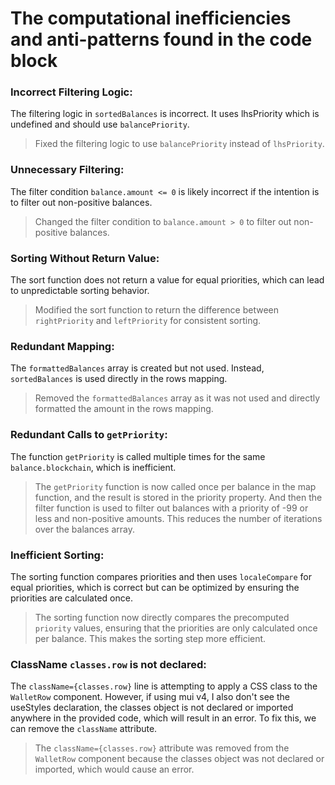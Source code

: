 # The computational inefficiencies and anti-patterns found in the code block

### Incorrect Filtering Logic:

The filtering logic in `sortedBalances` is incorrect. It uses lhsPriority which is undefined and should use `balancePriority`.
>Fixed the filtering logic to use `balancePriority` instead of `lhsPriority`.

### Unnecessary Filtering:
The filter condition `balance.amount <= 0` is likely incorrect if the intention is to filter out non-positive balances.
>Changed the filter condition to `balance.amount > 0` to filter out non-positive balances.

### Sorting Without Return Value:
The sort function does not return a value for equal priorities, which can lead to unpredictable sorting behavior.
>Modified the sort function to return the difference between `rightPriority` and `leftPriority` for consistent sorting.

### Redundant Mapping:
The `formattedBalances` array is created but not used. Instead, `sortedBalances` is used directly in the rows mapping.
>Removed the `formattedBalances` array as it was not used and directly formatted the amount in the rows mapping.

### Redundant Calls to `getPriority`:
The function `getPriority` is called multiple times for the same `balance.blockchain`, which is inefficient.
>The `getPriority` function is now called once per balance in the map function, and the result is stored in the priority property. And then the filter function is used to filter out balances with a priority of -99 or less and non-positive amounts. This reduces the number of iterations over the balances array.

### Inefficient Sorting:
The sorting function compares priorities and then uses `localeCompare` for equal priorities, which is correct but can be optimized by ensuring the priorities are calculated once.
>The sorting function now directly compares the precomputed `priority` values, ensuring that the priorities are only calculated once per balance. This makes the sorting step more efficient.

### ClassName `classes.row` is not declared:
The `className={classes.row}` line is attempting to apply a CSS class to the `WalletRow` component. However, if using mui v4, I also don't see the useStyles declaration, the classes object is not declared or imported anywhere in the provided code, which will result in an error. To fix this, we can remove the `className` attribute.
>The `className={classes.row}` attribute was removed from the `WalletRow` component because the classes object was not declared or imported, which would cause an error.